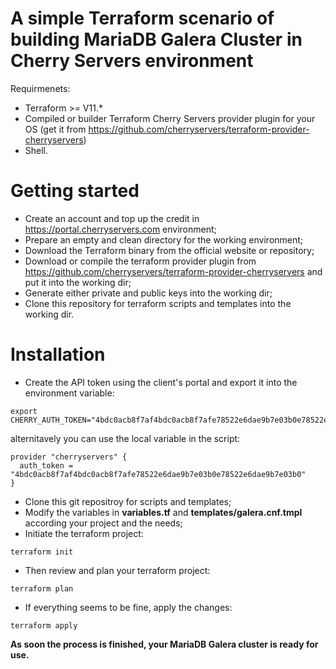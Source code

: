 # A simple Terraform scenario of building MariaDB Galera Cluster in Cherry Servers environment

Requirmenets:

  - Terraform >= V11.*
  - Compiled or builder Terraform Cherry Servers provider plugin for your OS (get it from https://github.com/cherryservers/terraform-provider-cherryservers)
  - Shell.

# Getting started
  - Create an account and top up the credit in https://portal.cherryservers.com environment;
  - Prepare an empty and clean directory for the working environment;
  - Download the Terraform binary from the official website or repository;
  - Download or compile the terraform provider plugin from https://github.com/cherryservers/terraform-provider-cherryservers and put it into the working dir;
  - Generate either private and public keys into the working dir;
  - Clone this repository for terraform scripts and templates into the working dir.

# Installation
- Create the API token using the client's portal and export it into the environment variable:
```
export CHERRY_AUTH_TOKEN="4bdc0acb8f7af4bdc0acb8f7afe78522e6dae9b7e03b0e78522e6dae9b7e03b0"
```
alternitavely you can use the local variable in the script:
```
provider "cherryservers" {
  auth_token = "4bdc0acb8f7af4bdc0acb8f7afe78522e6dae9b7e03b0e78522e6dae9b7e03b0"
}
```
- Clone this git repositroy for scripts and templates;
- Modify the variables in **variables.tf** and **templates/galera.cnf.tmpl** according your project and the needs;
- Initiate the terraform project:
```
terraform init
```
- Then review and plan your terraform project:
```
terraform plan
```
- If everything seems to be fine, apply the changes:
```
terraform apply
```
**As soon the process is finished, your MariaDB Galera cluster is ready for use.**
